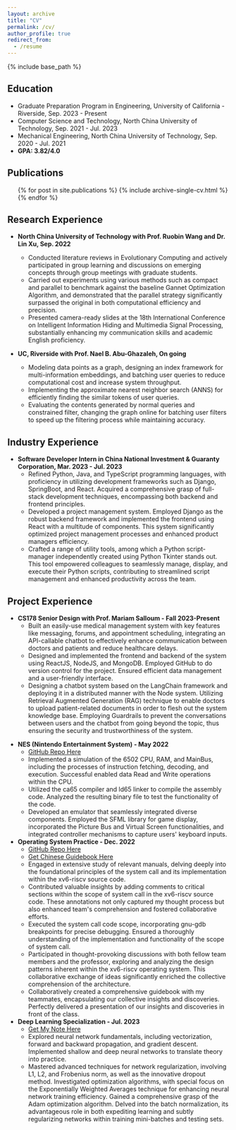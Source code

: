 ```yaml
---
layout: archive
title: "CV"
permalink: /cv/
author_profile: true
redirect_from:
  - /resume
---
```

{% include base_path %}

## Education

* Graduate Preparation Program in Engineering, University of California - Riverside, Sep. 2023 - Present
* Computer Science and Technology, North China University of Technology, Sep. 2021 - Jul. 2023
* Mechanical Engineering, North China University of Technology, Sep. 2020 - Jul. 2021
* **GPA: 3.82/4.0**

## Publications

  <ul>{% for post in site.publications %}
    {% include archive-single-cv.html %}
  {% endfor %}</ul>
  
<!-- ## Research Presentations

* The 18th International Conference on Intelligent Information Hiding and Multimedia Signal Processing, 2022 (IIHMSP'22). -->

## Research Experience

* **North China University of Technology with Prof. Ruobin Wang and Dr. Lin Xu, Sep. 2022**
  * Conducted literature reviews in Evolutionary Computing and actively participated in group learning and discussions on emerging concepts through group meetings with graduate students.
  * Carried out experiments using various methods such as compact and parallel to benchmark against the baseline Gannet Optimization Algorithm, and demonstrated that the parallel strategy significantly surpassed the original in both computational efficiency and precision.
  * Presented camera-ready slides at the 18th International Conference on Intelligent Information Hiding and Multimedia Signal Processing, substantially enhancing my communication skills and academic English proficiency.

* **UC, Riverside with Prof. Nael B. Abu-Ghazaleh, On going**
  * Modeling data points as a graph, designing an index framework for multi-information embeddings, and batching user queries to reduce computational cost and increase system throughput.
  * Implementing the approximate nearest neighbor search (ANNS) for efficiently finding the similar tokens of user queries.
  * Evaluating the contents generated by normal queries and constrained filter, changing the graph online for batching user filters to speed up the filtering process while maintaining accuracy.
  
## Industry Experience

* **Software Developer Intern in China National Investment \& Guaranty Corporation, Mar. 2023 - Jul. 2023**
  * Refined Python, Java, and TypeScript programming languages, with proficiency in utilizing development frameworks such as Django, SpringBoot, and React. Acquired a comprehensive grasp of full-stack development techniques, encompassing both backend and frontend principles.
  * Developed a project management system. Employed Django as the robust backend framework and implemented the frontend using React with a multitude of components. This system significantly optimized project management processes and enhanced product managers efficiency.
  * Crafted a range of utility tools, among which a Python script-manager independently created using Python Tkinter stands out. This tool empowered colleagues to seamlessly manage, display, and execute their Python scripts, contributing to streamlined script management and enhanced productivity across the team.

## Project Experience

* **CS178 Senior Design with Prof. Mariam Salloum - Fall 2023-Present**
  * Built an easily-use medical management system with key features like messaging, forums, and appointment scheduling, integrating an API-callable chatbot to effectively enhance communication between doctors and patients and reduce healthcare delays.
  * Designed and implemented the frontend and backend of the system using ReactJS, NodeJS, and MongoDB. Employed GitHub to do version control for the project. Ensured efficient data management and a user-friendly interface.
  * Designing a chatbot system based on the LangChain framework and deploying it in a distributed manner with the Node system. Utilizing Retrieval Augmented Generation (RAG) technique to enable doctors to upload patient-related documents in order to flesh out the system knowledge base. Employing Guardrails to prevent the conversations between users and the chatbot from going beyond the topic, thus ensuring the security and trustworthiness of the system.

<!-- * **Multiple PEFT (Parameter-Efficient Fine-Tuning) System**
  *  -->

* **NES (Nintendo Entertainment System) - May 2022**
  * [GitHub Repo Here](https://github.com/sujingbo0217/NES)
  * Implemented a simulation of the 6502 CPU, RAM, and MainBus, including the processes of instruction fetching, decoding, and execution. Successful enabled data Read and Write operations within the CPU.
  * Utilized the ca65 compiler and ld65 linker to compile the assembly code. Analyzed the resulting binary file to test the functionality of the code.
  * Developed an emulator that seamlessly integrated diverse components. Employed the SFML library for game display, incorporated the Picture Bus and Virtual Screen functionalities, and integrated controller mechanisms to capture users' keyboard inputs.
* **Operating System Practice - Dec. 2022**
  * [GitHub Repo Here](https://github.com/NCUT-lambda/our-xv6-riscv)
  * [Get Chinese Guidebook Here](https://ncut-lambda.github.io/our-xv6-riscv/)
  * Engaged in extensive study of relevant manuals, delving deeply into the foundational principles of the system call and its implementation within the xv6-riscv source code.
  * Contributed valuable insights by adding comments to critical sections within the scope of system call in the xv6-riscv source code. These annotations not only captured my thought process but also enhanced team's comprehension and fostered collaborative efforts.
  * Executed the system call code scope, incorporating gnu-gdb breakpoints for precise debugging. Ensured a thoroughly understanding of the implementation and functionality of the scope of system call.
  * Participated in thought-provoking discussions with both fellow team members and the professor, exploring and analyzing the design patterns inherent within the xv6-riscv operating system. This collaborative exchange of ideas significantly enriched the collective comprehension of the architecture.
  * Collaboratively created a comprehensive guidebook with my teammates, encapsulating our collective insights and discoveries. Perfectly delivered a presentation of our insights and discoveries in front of the class.
* **Deep Learning Specialization - Jul. 2023**
  * [Get My Note Here](https://sujingbo0217.github.io/posts/2023/08/blog-post-1/)
  * Explored neural network fundamentals, including vectorization, forward and backward propagation, and gradient descent. Implemented shallow and deep neural networks to translate theory into practice.
  * Mastered advanced techniques for network regularization, involving L1, L2, and Frobenius norm, as well as the innovative dropout method. Investigated optimization algorithms, with special focus on the Exponentially Weighted Averages technique for enhancing neural network training efficiency. Gained a comprehensive grasp of the Adam optimization algorithm. Delved into the batch normalization, its advantageous role in both expediting learning and subtly regularizing networks within training mini-batches and testing sets.

<!-- Talks
======
  <ul>{% for post in site.talks %}
    {% include archive-single-talk-cv.html %}
  {% endfor %}</ul>
  
Teaching
======
  <ul>{% for post in site.teaching %}
    {% include archive-single-cv.html %}
  {% endfor %}</ul>
  
Service and leadership
======
* Currently signed in to 43 different slack teams -->
